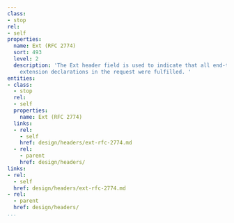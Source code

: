```yaml
---
class:
- stop
rel:
- self
properties:
  name: Ext (RFC 2774)
  sort: 493
  level: 2
  description: 'The Ext header field is used to indicate that all end-to-end mandatory
    extension declarations in the request were fulfilled. '
entities:
- class:
  - stop
  rel:
  - self
  properties:
    name: Ext (RFC 2774)
  links:
  - rel:
    - self
    href: design/headers/ext-rfc-2774.md
  - rel:
    - parent
    href: design/headers/
links:
- rel:
  - self
  href: design/headers/ext-rfc-2774.md
- rel:
  - parent
  href: design/headers/
...
```

